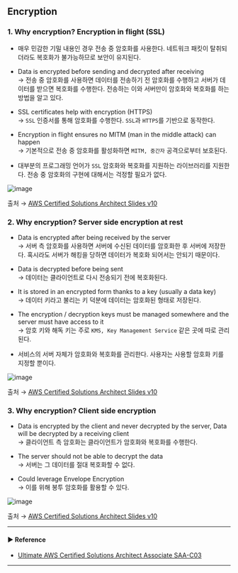 ## Encryption
### 1. Why encryption? Encryption in flight (SSL)
- 매우 민감한 기밀 내용인 경우 전송 중 암호화를 사용한다. 네트워크 패킷이 탈취되더라도 복호화가 불가능하므로 보안이 유지된다.

- Data is encrypted before sending and decrypted after receiving  
→ 전송 중 암호화를 사용하면 데이터를 전송하기 전 암호화를 수행하고 서버가 데이터를 받으면 복호화를 수행한다. 전송하는 이와 서버만이 암호화와 복호화를 하는 방법을 알고 있다.

- SSL certificates help with encryption (HTTPS)  
→ `SSL` 인증서를 통해 암호화를 수행한다. `SSL`과 `HTTPS`를 기반으로 동작한다.

- Encryption in flight ensures no MITM (man in the middle attack) can happen  
→ 기본적으로 전송 중 암호화를 활성화하면 `MITM, 중간자` 공격으로부터 보호된다.

- 대부분의 프로그래밍 언어가 `SSL` 암호화와 복호화를 지원하는 라이브러리를 지원한다. 전송 중 암호화의 구현에 대해서는 걱정할 필요가 없다.

![image](https://user-images.githubusercontent.com/97398071/236682204-3c9f5440-2a17-4fe3-94b1-aba5137963ad.png)

출처 → [AWS Certified Solutions Architect Slides v10](https://courses.datacumulus.com/downloads/certified-solutions-architect-pn9/)

### 2. Why encryption? Server side encryption at rest
- Data is encrypted after being received by the server  
→ 서버 측 암호화를 사용하면 서버에 수신된 데이터를 암호화한 후 서버에 저장한다. 혹시라도 서버가 해킹을 당하면 데이터가 복호화 되어서는 안되기 때문이다.

- Data is decrypted before being sent  
→ 데이터는 클라이언트로 다시 전송되기 전에 복호화된다.

- It is stored in an encrypted form thanks to a key (usually a data key)  
→ 데이터 키라고 불리는 키 덕분에 데이터는 암호화된 형태로 저장된다.

- The encryption / decryption keys must be managed somewhere and the server must have access to it  
→ 암호 키와 해독 키는 주로 `KMS, Key Management Service` 같은 곳에 따로 관리된다.

- 서비스의 서버 자체가 암호화와 복호화를 관리한다. 사용자는 사용할 암호화 키를 지정할 뿐이다.

![image](https://user-images.githubusercontent.com/97398071/236682288-2891c42d-457c-428a-99ad-325fc9955901.png)

출처 → [AWS Certified Solutions Architect Slides v10](https://courses.datacumulus.com/downloads/certified-solutions-architect-pn9/)

### 3. Why encryption? Client side encryption
- Data is encrypted by the client and never decrypted by the server, Data will be decrypted by a receiving client  
→ 클라이언트 측 암호화는 클라이언트가 암호화와 복호화를 수행한다. 

- The server should not be able to decrypt the data  
→ 서버는 그 데이터를 절대 복호화할 수 없다.

- Could leverage Envelope Encryption  
→ 이를 위해 봉투 암호화를 활용할 수 있다.

![image](https://user-images.githubusercontent.com/97398071/236682342-d64b938c-ad8c-4fc9-849a-ce7fa5e7a4ca.png)

출처 → [AWS Certified Solutions Architect Slides v10](https://courses.datacumulus.com/downloads/certified-solutions-architect-pn9/)

---
#### ▶ Reference
- [Ultimate AWS Certified Solutions Architect Associate SAA-C03](https://www.udemy.com/course/aws-certified-solutions-architect-associate-saa-c03/)
---
